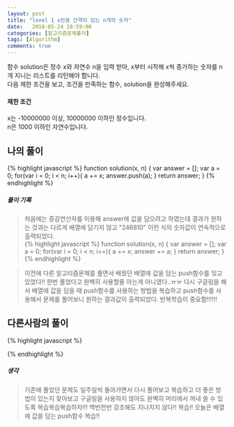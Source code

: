 ```yaml
---
layout: post
title: "level 1 x만큼 간격이 있는 n개의 숫자"
date:   2018-05-24 18:59:00
categories: [알고리즘문제풀이]
tags: [Algorithm]
comments: true
---
```

함수 solution은 정수 x와 자연수 n을 입력 받아, x부터 시작해 x씩 증가하는 숫자를 n개 지니는 리스트를 리턴해야 합니다.  
다음 제한 조건을 보고, 조건을 만족하는 함수, solution을 완성해주세요.  
  
#### 제한 조건  
x는 -10000000 이상, 10000000 이하인 정수입니다.  
n은 1000 이하인 자연수입니다.  
  
<!--more-->  
## 나의 풀이  
{% highlight javascript %}
function solution(x, n) {
  var answer = [];
  var a = 0;
    for(var i = 0; i < n; i++){
      a += x;
      answer.push(a);
    }
  return answer;
}
{% endhighlight %}
  
##### 풀이 기록  
>  처음에는 증감연산자를 이용해 answer에 값을 담으려고 하였는데 결과가 원하는 것과는 다르게 배열에 담기지 않고 "246810" 이런 식의 숫자값이 연속적으로 출력되었다.  
{% highlight javascript %}
function solution(x, n) {
  var answer = [];
  var a = 0;
    for(var i = 0; i < n; i++){
      a += x;
	    answer += a;
    }
  return answer;
}
{% endhighlight %}
  
>  이전에 다른 알고리즘문제를 풀면서 배웠던 배열에 값을 담는 push함수를 잊고 있었다!! 한번 풀었다고 완벽히 사용할줄 아는게 아니였다..ㅠㅠ 다시 구글링을 해서 배열에 값을 담을 때 push함수를 사용하는 방법을 복습하고 push함수를 사용해서 문제를 풀어보니 원하는 결과값이 출력되었다. 반복학습이 중요함!!!!!!
  
## 다른사람의 풀이  
  
{% highlight javascript %}

{% endhighlight %}
  
##### 생각  
>  기존에 풀었던 문제도 일주일씩 돌아가면서 다시 풀어보고 복습하고 더 좋은 방법이 있는지 찾아보고 구글링을 사용하지 않아도 완벽히 머리에서 꺼내 쓸 수 있도록 복습복습복습하자!!! 백번천번 강조해도 지나치지 않다!! 복습!! 오늘은 배열에 값을 담는 push함수 복습!!